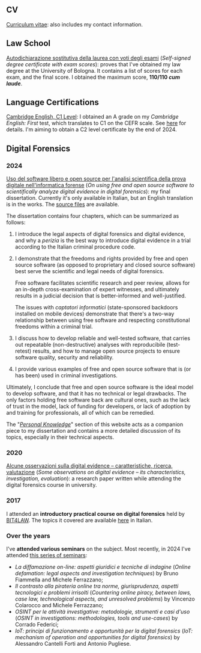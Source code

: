 <!--
title = "CV / Resume"
description = "CV/Resume"
-->

## CV

[Curriculum vitae](/static/Piras_Luca_CV.pdf): also includes my contact information.

## Law School

[Autodichiarazione sostitutiva della laurea con voti degli esami](static/Dichiarazione_sostitutiva_laurea_voti.pdf) (*Self-signed degree certificate with exam scores*): proves that I've obtained my law degree at the University of Bologna. It contains a list of scores for each exam, and the final score. I obtained the maximum score, **110/110 _cum laude_**.

## Language Certifications

[Cambridge English, C1 Level](/static/Cambridge_FCE_C1.pdf): I obtained an A grade on my *Cambridge English: First* test, which translates to C1 on the CEFR scale. See [here](https://web.archive.org/web/20240225141216/https://www.cambridgeenglish.org/images/167506-cambridge-english-scale-factsheet.pdf) for details. I'm aiming to obtain a C2 level certificate by the end of 2024.

## Digital Forensics

### 2024

[Uso del software libero e open source per l'analisi scientifica della prova digitale nell'informatica forense](/static/informatica-forense/Tesi_Informatica_Forense_2024.pdf)
(*On using free and open source software to scientifically analyze digital evidence in digital forensics*):
my final dissertation. Currently it's only available in Italian, but an English translation is in the works.
The [source files](https://github.com/lucapiras5/tesi-informatica-forense) are available.

The dissertation contains four chapters, which can be summarized as follows:

1. I introduce the legal aspects of digital forensics and digital evidence, and why a *perizia* is the best way to introduce digital evidence in a trial according to the Italian criminal procedure code.

1. I demonstrate that the freedoms and rights provided by free and open source software (as opposed to proprietary and closed source software) best serve the scientific and legal needs of digital forensics.

    Free software facilitates scientific research and peer review, allows for an in-depth cross-examination of expert witnesses, and ultimately results in a judicial decision that is better-informed and well-justified.

    The issues with *captatori informatici* (state-sponsored backdoors installed on mobile devices) demonstrate that <!--From a technical viewpoint, malware has to remain proprietary, closed-source, and hard to reverse-engineer (otherwise, software vendors could easily find the vulnerabilities that it exploits by reading the source code), but this casts doubt on the exact mode of operation of that software. From a legal viewpoint, the law doesn't regulate their use (it only regulates traditional wiretapping of conversations), which means they likely violate art. 15 of the Constitution. But even if their use was to be regulated, it'd be impossible to check if the software complies with said law.--> there's a two-way relationship between using free software and respecting constitutional freedoms within a criminal trial.

1. I discuss how to develop reliable and well-tested software, that carries out repeatable (non-destructive) analyses with reproducibile (test-retest) results, and how to manage open source projects to ensure software quality, security and reliability.

1. I provide various examples of free and open source software that is (or has been) used in criminal investigations. <!-- argue that it's possible to combine various programs through scripts, and improve existing generic programs to suit the needs of a forensic investigator, in addition to using monolithic and specialized software such as Autopsy. -->

Ultimately, I conclude that free and open source software is the ideal model to develop software, and that it has no technical or legal drawbacks. The only factors holding free software back are cultural ones, such as the lack of trust in the model, lack of funding for developers, or lack of adoption by and training for professionals, all of which can be remedied.

The "[*Personal Knowledge*](/personal-knowledge)" section of this website acts as a companion piece to my dissertation and contains a more detailed discussion of its topics, especially in their technical aspects.

### 2020

[Alcune osservazioni sulla digital evidence &ndash; caratteristiche, ricerca, valutazione](/static/informatica-forense/Alcune_osservazioni_sulla_digital_evidence_2020.pdf)
(*Some observations on digital evidence &ndash; its characteristics, investigation, evaluation*):
a research paper written while attending the digital forensics course in university.

### 2017

I attended an **introductory practical course on digital forensics** held by [BIT4LAW](https://www.bit4law.com/). The topics it covered are available [here](/static/Corso_BIT4LAW_2017.pdf) in Italian.

### Over the years

I've **attended various seminars** on the subject. Most recently, in 2024 I've attended [this series of seminars](https://web.archive.org/web/20240531001815/https://virtuale.unibo.it/pluginfile.php/2022528/mod_unibores/content/1/Programma%20completo%202024%20con%20CF.pdf):

- *La diffamazione on-line: aspetti giuridici e tecniche di indagine* (*Online defamation: legal aspects and investigation techniques*) by Bruno Fiammella and Michele Ferrazzano;
- *Il contrasto alla pirateria online tra norme, giurisprudenza, aspetti tecnologici e problemi irrisolti* (*Countering online piracy, between laws, case law, technological aspects, and unresolved problems*) by Vincenzo Colarocco and Michele Ferrazzano;
- *OSINT per le attività investigative: metodologie, strumenti e casi d'uso* (*OSINT in investigations: methodologies, tools and use-cases*) by Corrado Federici;
- *IoT: principi di funzionamento e opportunità per la digital forensics* (*IoT: mechanism of operation and opportunities for digital forensics*) by Alessandro Cantelli Forti and Antonio Pugliese.

